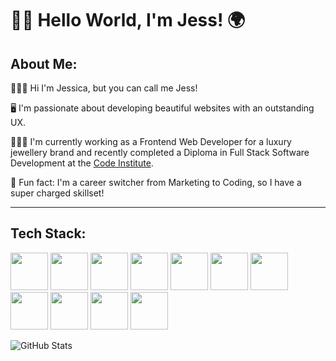 # 👋🏽 Hello World, I'm Jess! 🌍

## About Me:

🙋🏾‍♀️ Hi I'm Jessica, but you can call me Jess!

🖥️ I'm passionate about developing beautiful websites with an outstanding UX. 

👩🏾‍💻 I'm currently working as a Frontend Web Developer for a luxury jewellery brand and recently completed a Diploma in Full Stack Software Development at the <a href="https://codeinstitute.net">Code Institute</a>.

🌟 Fun fact: I'm a career switcher from Marketing to Coding, so I have a super charged skillset!

____

## Tech Stack:

<img src="https://cdn.jsdelivr.net/gh/devicons/devicon/icons/html5/html5-original.svg" width="60"/> <!-- HTML -->
<img src="https://cdn.jsdelivr.net/gh/devicons/devicon/icons/css3/css3-original.svg" width="60" /> <!-- CSS -->
<img src="https://cdn.jsdelivr.net/gh/devicons/devicon/icons/javascript/javascript-original.svg" width="60"/> <!-- JavaScript -->
<img src="https://cdn.jsdelivr.net/gh/devicons/devicon/icons/python/python-original.svg" width="60"/> <!-- Python -->
<img src="https://cdn.jsdelivr.net/gh/devicons/devicon/icons/sass/sass-original.svg" width="60"/> <!-- Sass  -->
<img src="https://cdn.jsdelivr.net/gh/devicons/devicon/icons/jquery/jquery-original.svg" width="60"/> <!-- jQuery  -->
<img src="https://cdn.jsdelivr.net/gh/devicons/devicon/icons/bootstrap/bootstrap-original.svg" width="60"/> <!-- Bootstrap  -->
<img src="https://cdn.jsdelivr.net/gh/devicons/devicon/icons/flask/flask-original-wordmark.svg" width="60"/> <!-- Flask  -->
<img src="https://cdn.jsdelivr.net/gh/devicons/devicon/icons/heroku/heroku-plain-wordmark.svg" width="60"/> <!-- Heroku  -->
<img src="https://cdn.jsdelivr.net/gh/devicons/devicon/icons/django/django-plain-wordmark.svg" width="60"/> <!-- Django  -->
<img src="https://cdn.jsdelivr.net/gh/devicons/devicon/icons/mongodb/mongodb-original-wordmark.svg" width="60"/> <!-- MongoDB -->

![GitHub Stats](https://github-readme-stats.vercel.app/api?username=JessicaJuliet)